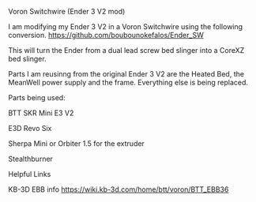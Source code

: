 Voron Switchwire (Ender 3 V2 mod)

I am modifying my Ender 3 V2 in a Voron Switchwire using the following conversion. https://github.com/boubounokefalos/Ender_SW

This will turn the Ender from a dual lead screw bed slinger into a CoreXZ bed slinger.

Parts I am reusinng from the original Ender 3 V2 are the Heated Bed, the MeanWell power supply and the frame.  Everything else is being replaced.

Parts being used:

BTT SKR Mini E3 V2

E3D Revo Six

Sherpa Mini or Orbiter 1.5 for the extruder

Stealthburner

Helpful Links

KB-3D EBB info https://wiki.kb-3d.com/home/btt/voron/BTT_EBB36

